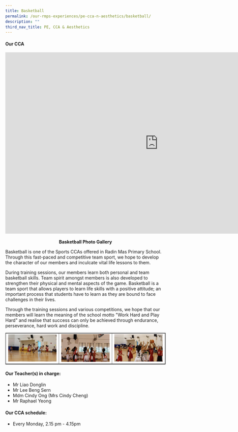 ```yaml
---
title: Basketball
permalink: /our-rmps-experiences/pe-cca-n-aesthetics/basketball/
description: ""
third_nav_title: PE, CCA & Aesthetics
---
```

<h4><strong>Our CCA</strong></h4>
<iframe src="https://docs.google.com/presentation/d/e/2PACX-1vSzQcCt4GHcEyXtf5keLaCILYgdUROFEnB3GR-qYmE4kG0D7DzT4akoGcxisQAmpzUPjk1BsWkozq--/embed?start=false&loop=false&delayms=10000" frameborder="0" width="960" height="569" allowfullscreen="true"></iframe>
<p style="text-align: center;"><strong>Basketball Photo Gallery</strong></p>
<p>Basketball is one of the Sports CCAs offered in Radin Mas Primary School. Through this fast-paced and competitive team sport, we hope to develop the character of our members and inculcate vital life lessons to them.</p>
<p>During training sessions, our members learn both personal and team basketball skills. Team spirit amongst members is also developed to strengthen their physical and mental aspects of the game. Basketball is a team sport that allows players to learn life skills with a positive attitude; an important process that students have to learn as they are bound to face challenges in their lives.</p>
<p>Through the training sessions and various competitions, we hope that our members will learn the meaning of the school motto "Work Hard and Play Hard" and realise that success can only be achieved through endurance, perseverance, hard work and discipline.</p>
<table style="border-collapse: collapse; width: 100%;" border="1">
<tbody>
<tr>
<td style="width: 33.3333%;"><img src="/images/bb4.jpg"></td>
<td style="width: 33.3333%;"><img src="/images/bb5.jpg"></td>
<td style="width: 33.3333%;"><img src="/images/bb6.jpg"></td>
</tr>
</tbody>
</table>
<h4><strong>Our Teacher(s) in charge:</strong></h4>
<ul>
<li>Mr Liao Donglin</li>
<li>Mr Lee Beng Sern</li>
<li>Mdm Cindy Ong (Mrs Cindy Cheng)</li>
<li>Mr Raphael Yeong</li>
</ul>
<h4><strong>Our CCA schedule:</strong></h4>
<ul>
<li>Every Monday, 2.15 pm - 4.15pm</li>
</ul>